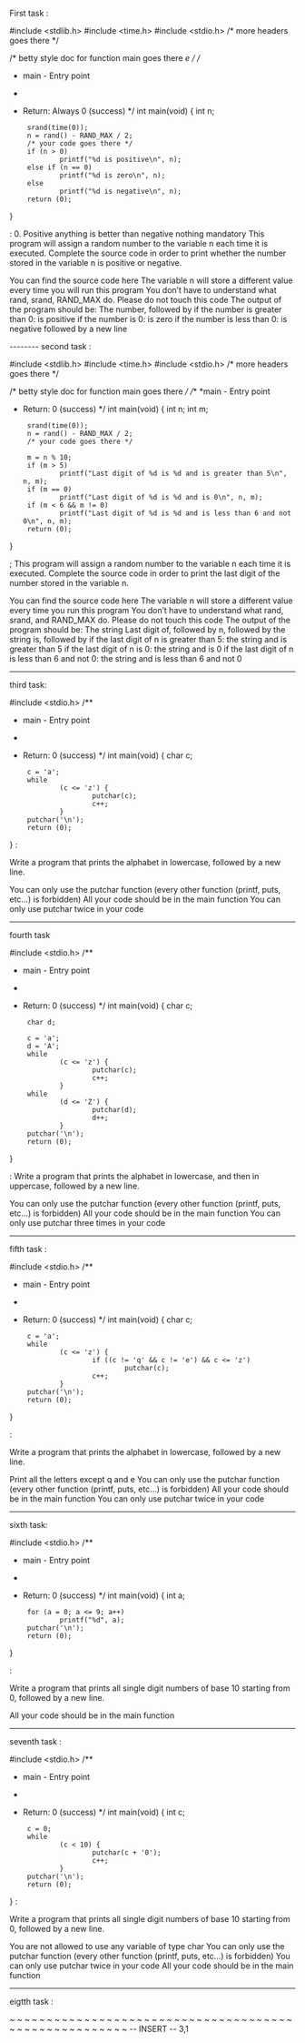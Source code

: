First task :

#include <stdlib.h>
#include <time.h>
#include <stdio.h>
/* more headers goes there */

/* betty style doc for function main goes there *e */
/**
 * main - Entry point
 *
 * Return: Always 0 (success)
 */
int main(void)
{
        int n;

        srand(time(0));
        n = rand() - RAND_MAX / 2;
        /* your code goes there */
        if (n > 0)
                printf("%d is positive\n", n);
        else if (n == 0)
                printf("%d is zero\n", n);
        else
                printf("%d is negative\n", n);
        return (0);
}
 
: 0. Positive anything is better than negative nothing
mandatory
This program will assign a random number to the variable n each time it is executed. Complete the source code in order to print whether the number stored in the variable n is positive or negative.

You can find the source code here
The variable n will store a different value every time you will run this program
You don’t have to understand what rand, srand, RAND_MAX do. Please do not touch this code
The output of the program should be:
The number, followed by
if the number is greater than 0: is positive
if the number is 0: is zero
if the number is less than 0: is negative
followed by a new line

-------- second task : 

#include <stdlib.h>
#include <time.h>
#include <stdio.h>
/* more headers goes there */

/* betty style doc for function main goes there */
/**
 *main - Entry point
 * Return: 0 (success)
 */
int main(void)
{
        int n;
        int m;


        srand(time(0));
        n = rand() - RAND_MAX / 2;
        /* your code goes there */

        m = n % 10;
        if (m > 5)
                printf("Last digit of %d is %d and is greater than 5\n", n, m);
        if (m == 0)
                printf("Last digit of %d is %d and is 0\n", n, m);
        if (m < 6 && m != 0)
                printf("Last digit of %d is %d and is less than 6 and not 0\n", n, m);
        return (0);
}

;
This program will assign a random number to the variable n each time it is executed. Complete the source code in order to print the last digit of the number stored in the variable n.

You can find the source code here
The variable n will store a different value every time you run this program
You don’t have to understand what rand, srand, and RAND_MAX do. Please do not touch this code
The output of the program should be:
The string Last digit of, followed by
n, followed by
the string is, followed by
if the last digit of n is greater than 5: the string and is greater than 5
if the last digit of n is 0: the string and is 0
if the last digit of n is less than 6 and not 0: the string and is less than 6 and not 0

------------------ 
third task: 

#include <stdio.h>
/**
 * main - Entry point
 *
 * Return: 0 (success)
 */
int main(void)
{
        char c;

        c = 'a';
        while
                (c <= 'z') {
                        putchar(c);
                        c++;
                }
        putchar('\n');
        return (0);
}
:

Write a program that prints the alphabet in lowercase, followed by a new line.

You can only use the putchar function (every other function (printf, puts, etc…) is forbidden)
All your code should be in the main function
You can only use putchar twice in your code

----------------------
fourth task 

#include <stdio.h>
/**
 * main - Entry point
 *
 * Return: 0 (success)
 */
int main(void)
{
        char c;

        char d;

        c = 'a';
        d = 'A';
        while
                (c <= 'z') {
                        putchar(c);
                        c++;
                }
        while
                (d <= 'Z') {
                        putchar(d);
                        d++;
                }
        putchar('\n');
        return (0);
}

:
Write a program that prints the alphabet in lowercase, and then in uppercase, followed by a new line.

You can only use the putchar function (every other function (printf, puts, etc…) is forbidden)
All your code should be in the main function
You can only use putchar three times in your code

--------------------------------
fifth task :

#include <stdio.h>
/**
 * main - Entry point
 *
 * Return: 0 (success)
 */
int main(void)
{
        char c;

        c = 'a';
        while
                (c <= 'z') {
                        if ((c != 'q' && c != 'e') && c <= 'z')
                                putchar(c);
                        c++;
                }
        putchar('\n');
        return (0);
}

:

Write a program that prints the alphabet in lowercase, followed by a new line.

Print all the letters except q and e
You can only use the putchar function (every other function (printf, puts, etc…) is forbidden)
All your code should be in the main function
You can only use putchar twice in your code

--------------------------
sixth task: 

#include <stdio.h>
/**
 * main - Entry point
 *
 * Return: 0 (success)
 */
int main(void)
{
        int a;

        for (a = 0; a <= 9; a++)
                printf("%d", a);
        putchar('\n');
        return (0);
}

: 

Write a program that prints all single digit numbers of base 10 starting from 0, followed by a new line.

All your code should be in the main function

-------------------------
seventh task : 

#include <stdio.h>
/**
 * main - Entry point
 *
 * Return: 0 (success)
 */
int main(void)
{
        int c;

        c = 0;
        while
                (c < 10) {
                        putchar(c + '0');
                        c++;
                }
        putchar('\n');
        return (0);
}
 : 

Write a program that prints all single digit numbers of base 10 starting from 0, followed by a new line.

You are not allowed to use any variable of type char
You can only use the putchar function (every other function (printf, puts, etc…) is forbidden)
You can only use putchar twice in your code
All your code should be in the main function

-----------------
eigtth task : 


~
~
~
~
~
~
~
~
~
~
~
~
~
~
~
~
~
~
~
~
~
~
~
~
~
~
~
~
~
~
~
~
~
~
~
~
~
~
~
~
~
~
~
~
~
~
~
~
~
~
~
~
~
~
-- INSERT --                                                                                                                                                                                                   3,1   
